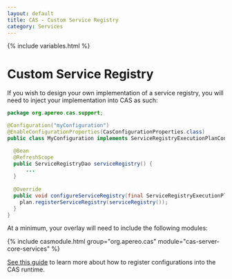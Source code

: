 ```yaml
---
layout: default
title: CAS - Custom Service Registry
category: Services
---
```


{% include variables.html %}

# Custom Service Registry

If you wish to design your own implementation of a service registry, you will need to inject your implementation into CAS as such:

```java
package org.apereo.cas.support;

@Configuration("myConfiguration")
@EnableConfigurationProperties(CasConfigurationProperties.class)
public class MyConfiguration implements ServiceRegistryExecutionPlanConfigurer {

  @Bean
  @RefreshScope
  public ServiceRegistryDao serviceRegistry() {
      ...
  }
  
  @Override
  public void configureServiceRegistry(final ServiceRegistryExecutionPlan plan) {
    plan.registerServiceRegistry(serviceRegistry());
  }
}
```

At a minimum, your overlay will need to include the following modules:

{% include casmodule.html group="org.apereo.cas" module="cas-server-core-services" %}

[See this guide](../configuration/Configuration-Management-Extensions.html) to learn more about how to register configurations into the CAS runtime.

